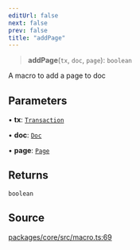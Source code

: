 ```yaml
---
editUrl: false
next: false
prev: false
title: "addPage"
---
```


> **addPage**(`tx`, `doc`, `page`): `boolean`

A macro to add a page to doc

## Parameters

• **tx**: [`Transaction`](/api-core/classes/transaction/)

• **doc**: [`Doc`](/api-core/classes/doc/)

• **page**: [`Page`](/api-core/classes/page/)

## Returns

`boolean`

## Source

[packages/core/src/macro.ts:69](https://github.com/dgmjs/dgmjs/blob/main/packages/core/src/macro.ts#L69)
